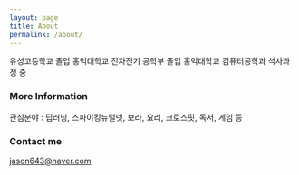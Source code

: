 ```yaml
---
layout: page
title: About
permalink: /about/
---
```


유성고등학교 졸업
홍익대학교 전자전기 공학부 졸업
홍익대학교 컴퓨터공학과 석사과정 중

### More Information

관심분야 : 딥러닝, 스파이킹뉴럴넷, 보라, 요리, 크로스핏, 독서, 게임 등

### Contact me

[jason643@naver.com](mailto:jason643@naver.com)

